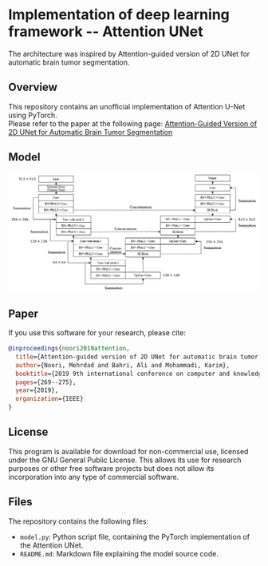
# Implementation of deep learning framework -- Attention UNet

The architecture was inspired by Attention-guided version of 2D UNet for automatic brain tumor segmentation.

## Overview
This repository contains an unofficial implementation of Attention U-Net using PyTorch.<br/>
Please refer to the paper at the following page: 
[Attention-Guided Version of 2D UNet for Automatic Brain Tumor Segmentation](https://ieeexplore.ieee.org/document/8964956?denie] "Visit")

## Model
![Local Image](Attention_UNet.png "Attention UNet")
## Paper
If you use this software for your research, please cite:

```bibtex
@inproceedings{noori2019attention,
  title={Attention-guided version of 2D UNet for automatic brain tumor segmentation},
  author={Noori, Mehrdad and Bahri, Ali and Mohammadi, Karim},
  booktitle={2019 9th international conference on computer and knowledge engineering (ICCKE)},
  pages={269--275},
  year={2019},
  organization={IEEE}
}
```

## License
This program is available for download for non-commercial use, licensed under the GNU General Public License. This allows its use for research purposes or other free software projects but does not allow its incorporation into any type of commercial software.

## Files
The repository contains the following files:

- `model.py`: Python script file, containing the PyTorch implementation of the Attention UNet.
- `README.md`: Markdown file explaining the model source code.
